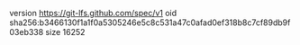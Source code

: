 version https://git-lfs.github.com/spec/v1
oid sha256:b3466130f1a1f0a5305246e5c8c531a47c0afad0ef318b8c7cf89db9f03eb338
size 16252
